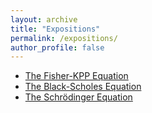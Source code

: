 ```yaml
---
layout: archive
title: "Expositions"
permalink: /expositions/
author_profile: false
---
```


- [The Fisher-KPP Equation](/expos/fisher-kpp.md)
- [The Black-Scholes Equation](/expos/black-scholes.md)
- [The Schrödinger Equation](/expos/schrödinger-equation.md)
